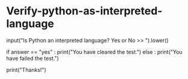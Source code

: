 # Verify-python-as-interpreted-language
input("Is Python an interpreted language? Yes or No >> ").lower()

if answer == "yes" :
    print("You have cleared the test.")
else :
    print("You have failed the test.")

print("Thanks!")
